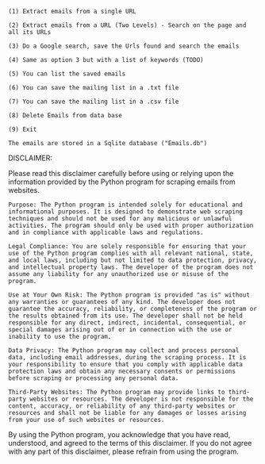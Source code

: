 

    (1) Extract emails from a single URL

    (2) Extract emails from a URL (Two Levels) - Search on the page and all its URLs

    (3) Do a Google search, save the Urls found and search the emails

    (4) Same as option 3 but with a list of keywords (TODO)

    (5) You can list the saved emails

    (6) You can save the mailing list in a .txt file

    (7) You can save the mailing list in a .csv file

    (8) Delete Emails from data base

    (9) Exit

    The emails are stored in a Sqlite database ("Emails.db")


    
DISCLAIMER:

Please read this disclaimer carefully before using or relying upon the information provided by the Python program for scraping emails from websites.

    Purpose: The Python program is intended solely for educational and informational purposes. It is designed to demonstrate web scraping techniques and should not be used for any malicious or unlawful activities. The program should only be used with proper authorization and in compliance with applicable laws and regulations.

    Legal Compliance: You are solely responsible for ensuring that your use of the Python program complies with all relevant national, state, and local laws, including but not limited to data protection, privacy, and intellectual property laws. The developer of the program does not assume any liability for any unauthorized use or misuse of the program.

    Use at Your Own Risk: The Python program is provided "as is" without any warranties or guarantees of any kind. The developer does not guarantee the accuracy, reliability, or completeness of the program or the results obtained from its use. The developer shall not be held responsible for any direct, indirect, incidental, consequential, or special damages arising out of or in connection with the use or inability to use the program.

    Data Privacy: The Python program may collect and process personal data, including email addresses, during the scraping process. It is your responsibility to ensure that you comply with applicable data protection laws and obtain any necessary consents or permissions before scraping or processing any personal data.

    Third-Party Websites: The Python program may provide links to third-party websites or resources. The developer is not responsible for the content, accuracy, or reliability of any third-party websites or resources and shall not be liable for any damages or losses arising from your use of such websites or resources.

By using the Python program, you acknowledge that you have read, understood, and agreed to the terms of this disclaimer. If you do not agree with any part of this disclaimer, please refrain from using the program.
